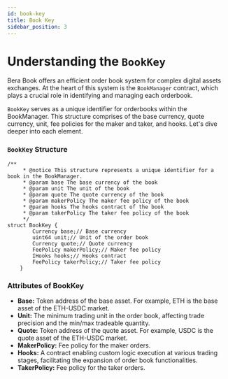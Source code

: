 ```yaml
---
id: book-key
title: Book Key
sidebar_position: 3
---
```

# **Understanding the `BookKey`[](https://docs.berabook.fun/concepts/book-key#understanding-the-bookkey)**

Bera Book offers an efficient order book system for complex digital assets exchanges. At the heart of this system is the `BookManager` contract, which plays a crucial role in identifying and managing each orderbook.

`BookKey` serves as a unique identifier for orderbooks within the BookManager. This structure comprises of the base currency, quote currency, unit, fee policies for the maker and taker, and hooks. Let's dive deeper into each element.

### **`BookKey` Structure[](https://docs.berabook.fun/concepts/book-key#bookkey-structure)**

```solidity
/**
     * @notice This structure represents a unique identifier for a book in the BookManager.
     * @param base The base currency of the book
     * @param unit The unit of the book
     * @param quote The quote currency of the book
     * @param makerPolicy The maker fee policy of the book
     * @param hooks The hooks contract of the book
     * @param takerPolicy The taker fee policy of the book
     */
struct BookKey {
        Currency base;// Base currency
        uint64 unit;// Unit of the order book
        Currency quote;// Quote currency
        FeePolicy makerPolicy;// Maker fee policy
        IHooks hooks;// Hooks contract
        FeePolicy takerPolicy;// Taker fee policy
    }

```

### **Attributes of BookKey[](https://docs.berabook.fun/concepts/book-key#attributes-of-bookkey)**

- **Base:** Token address of the base asset. For example, ETH is the base asset of the ETH-USDC market.
- **Unit:** The minimum trading unit in the order book, affecting trade precision and the min/max tradeable quantity.
- **Quote:** Token address of the quote asset. For example, USDC is the quote asset of the ETH-USDC market.
- **MakerPolicy:** Fee policy for the maker orders.
- **Hooks:** A contract enabling custom logic execution at various trading stages, facilitating the expansion of order book functionalities.
- **TakerPolicy:** Fee policy for the taker orders.